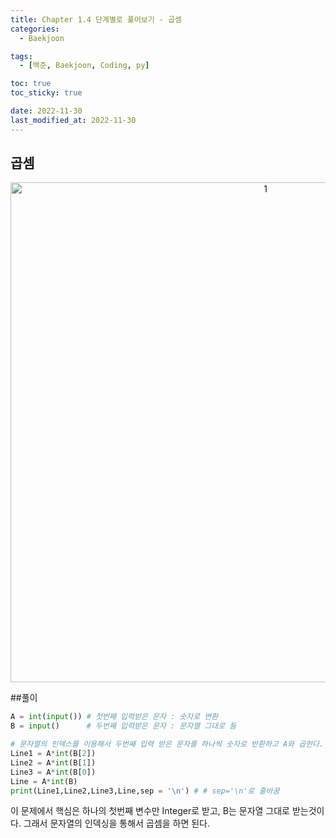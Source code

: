 ```yaml
---
title: Chapter 1.4 단계별로 풀어보기 - 곱셈
categories: 
  - Baekjoon

tags:
  - [백준, Baekjoon, Coding, py]

toc: true
toc_sticky: true

date: 2022-11-30
last_modified_at: 2022-11-30 
---
```


## 곱셈

<p align="center">
<img width="800" alt="1" src="https://user-images.githubusercontent.com/111734605/204697014-a4c7ee04-aff2-4663-8b09-b83e5d13a389.png">
</p>

##풀이
```python
A = int(input()) # 첫번째 입력받은 문자 : 숫자로 변환
B = input()      # 두번째 입력받은 문자 : 문자열 그대로 둠

# 문자열의 인덱스를 이용해서 두번째 입력 받은 문자를 하나씩 숫자로 반환하고 A와 곱한다.
Line1 = A*int(B[2])
Line2 = A*int(B[1])
Line3 = A*int(B[0])
Line = A*int(B)
print(Line1,Line2,Line3,Line,sep = '\n') # # sep='\n'로 줄바꿈
```
이 문제에서 핵심은 하나의 첫번째 변수만 Integer로 받고, B는 문자열 그대로 받는것이다. 그래서 문자열의 인덱싱을 통해서 곱셈을 하면 된다.
